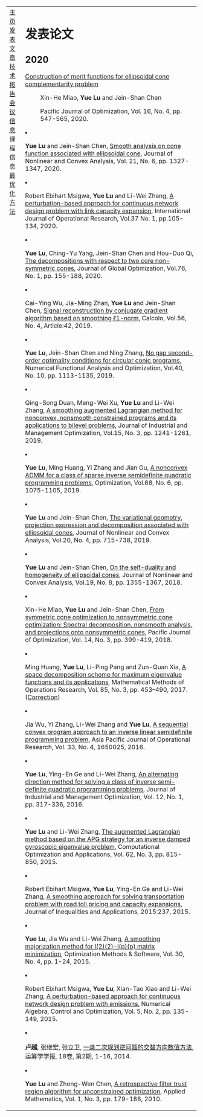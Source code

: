 <head>
<BASE href="Yue Lu" />  
<meta name="generator" content="jemdoc, see http://jemdoc.jaboc.net/" />
<meta http-equiv="Content-Type" content="text/html;charset=utf-8" />
<link rel="stylesheet" href="jemdoc.css" type="text/css" />
<link rel="stylesheet" href="boyd.css" type="text/css" />
</head>
<body>
<table summary="Table for page layout." id="tlayout">
<tr valign="top">
<td id="layout-menu">
<div class="menu-category">  </div>
<div class="menu-item"><a href="indextest.html" class="current">主    页</a></div>
<div class="menu-item"><a href="publications.html">发表文章</a></div>
<div class="menu-item"><a href="publications.html">技术报告</a></div>
<div class="menu-item"><a href="meeting.html">会议信息</a></div>
<div class="menu-category">课程信息</div>
<div class="menu-item"><a href="optimization.html">最优化方法</a></div>
</td>
<td id="layout-content">
<div id="toptitle">
<h1>发表论文</h1>
<h2>2020</h2>
<dl>
<dt><a href="http://math.ntnu.edu.tw/~jschen/Papers/Merit-ECCP-PJO.pdf">Construction of merit functions for ellipsoidal cone complementarity problem</a></dt>
<dd><p>Xin-He Miao, <strong>Yue Lu</strong> and Jein-Shan Chen</p></dd>
<dd><p>Pacific Journal of Optimization, Vol. 16, No. 4, pp. 547-565, 2020.</p></dd>
</dl>

  <li>
    <p><strong>Yue Lu</strong> and Jein-Shan Chen, <a href="http://math.ntnu.edu.tw/~jschen/Papers/LC2020-JNCA.pdf">Smooth analysis on cone function associated with ellipsoidal cone</a>, Journal of Nonlinear and Convex Analysis, Vol. 21, No. 6, pp. 1327-1347, 2020.</p>
  </li>
  <li>
    <p>Robert Ebihart Msigwa, <strong>Yue Lu</strong> and Li-Wei Zhang, <a href="https://www.inderscience.com/info/inarticle.php?artid=104226">A perturbation-based approach for continuous network design problem with link capacity expansion</a>, International Journal of Operational Research, Vol.37 No. 1, pp.105-134, 2020.</p>
  </li>
  <li>
    <p><strong>Yue Lu</strong>, Ching-Yu Yang, Jein-Shan Chen and Hou-Duo Qi, <a href="https://doi.org/10.1007/s10898-019-00845-3">The decompositions with respect to two core non-symmetric cones</a>, Journal of Global Optimization, Vol.76, No. 1, pp. 155-188, 2020.</p>
  </li>
  <li>
    <p>Cai-Ying Wu, Jia-Ming Zhan, <strong>Yue Lu</strong> and Jein-Shan Chen, <a href="https://doi.org/10.1007/s10092-019-0340-5">Signal reconstruction by conjugate gradient algorithm based on smoothing ℓ1-norm</a>, Calcolo, Vol.56, No. 4, Article:42, 2019.</p>
  </li>
  <li>
    <p><strong>Yue Lu</strong>, Jein-Shan Chen and Ning Zhang, <a href="https://www.tandfonline.com/doi/full/10.1080/01630563.2018.1552965">No gap second-order optimality conditions for circular conic programs</a>, Numerical Functional Analysis and Optimization, Vol.40, No. 10, pp. 1113-1135, 2019.</p>
  </li>
  <li>
    <p>Qing-Song Duan, Meng-Wei Xu, <strong>Yue Lu</strong> and Li-Wei Zhang, <a href="https://www.aimsciences.org/article/doi/10.3934/jimo.2018094">A smoothing augmented Lagrangian method for nonconvex, nonsmooth constrained programs and its applications to bilevel problems</a>, Journal of Industrial and Management Optimization, Vol.15, No. 3, pp. 1241-1261, 2019.</p>
  </li>
  <li>
    <p><strong>Yue Lu</strong>, Ming Huang, Yi Zhang and Jian Gu, <a href="https://www.tandfonline.com/doi/abs/10.1080/02331934.2019.1576663?journalCode=gopt20">A nonconvex ADMM for a class of sparse inverse semidefinite quadratic programming problems</a>, Optimization, Vol.68, No. 6, pp. 1075-1105, 2019.</p>
  </li>
  <li>
    <p><strong>Yue Lu</strong> and Jein-Shan Chen, <a href="http://www.ybook.co.jp">The variational geometry, projection expression and decomposition associated with ellipsoidal cones</a>, Journal of Nonlinear and Convex Analysis, Vol.20, No. 4, pp. 715-738, 2019.</p>
  </li>
  <li>
    <p><strong>Yue Lu</strong> and Jein-Shan Chen, <a href="http://www.ybook.co.jp/online2/jncav19-8.html">On the self-duality and homogeneity of ellipsoidal cones</a>, Journal of Nonlinear and Convex Analysis, Vol.19, No. 8, pp. 1355-1367, 2018.</p>
  </li>
  <li>
    <p>Xin-He Miao, <strong>Yue Lu</strong> and Jein-Shan Chen, <a href="http://www.ybook.co.jp">From symmetric cone optimization to nonsymmetric cone optimization: Spectral decomposition, nonsmooth analysis, and projections onto nonsymmetric cones</a>, Pacific Journal of Optimization, Vol. 14, No. 3, pp. 399-419, 2018.</p>
  </li>
  <li>
    <p>Ming Huang, <strong>Yue Lu</strong>, Li-Ping Pang and Zun-Quan Xia, <a href="https://link.springer.com/article/10.1007%2Fs00186-017-0579-z">A space decomposition scheme for maximum eigenvalue functions and its applications</a>, Mathematical Methods of Operations Research, Vol. 85, No. 3, pp. 453–490, 2017.  (<a href="https://link.springer.com/article/10.1007/s00186-017-0622-0">Correction</a>)</p>
  </li>
  <li>
    <p>Jia Wu, Yi Zhang, Li-Wei Zhang and <strong>Yue Lu</strong>, <a href="https://www.worldscientific.com/doi/abs/10.1142/S0217595916500251">A sequential convex program approach to an inverse linear semidefinite programming problem</a>, Asia Pacific Journal of Operational Research, Vol. 33, No. 4, 1650025, 2016.</p>
  </li>
  <li>
    <p><strong>Yue Lu</strong>, Ying-En Ge and Li-Wei Zhang, <a href="http://www.aimsciences.org/article/doi/10.3934/jimo.2016.12.317">An alternating direction method for solving a class of inverse semi-definite quadratic programming problems</a>, Journal of Industrial and Management Optimization, Vol. 12, No. 1, pp. 317-336, 2016.</p>
  </li>
  <li>
    <p><strong>Yue Lu</strong> and Li-Wei Zhang, <a href="https://link.springer.com/article/10.1007/s10589-015-9757-1">The augmented Lagrangian method based on the APG strategy for an inverse damped gyroscopic eigenvalue problem</a>, Computational Optimization and Applications, Vol. 62, No. 3, pp. 815-850, 2015.</p>
  </li>
  <li>
    <p>Robert Ebihart Msigwa, <strong>Yue Lu</strong>, Ying-En Ge and Li-Wei Zhang, <a href="https://link.springer.com/article/10.1186/s13660-015-0759-4">A smoothing approach for solving transportation problem with road toll pricing and capacity expansions</a>, Journal of Inequalities and Applications, 2015:237, 2015.</p>
  </li>
  <li>
    <p><strong>Yue Lu</strong>, Jia Wu and Li-Wei Zhang, <a href="https://www.tandfonline.com/doi/abs/10.1080/10556788.2014.967235">A smoothing majorization method for l(2)(2)-l(p)(p) matrix minimization</a>, Optimization Methods &amp; Software, Vol. 30, No. 4, pp. 1-24, 2015.</p>
  </li>
  <li>
    <p>Robert Ebihart Msigwa, <strong>Yue Lu</strong>, Xian-Tao Xiao and Li-Wei Zhang, <a href="http://www.aimsciences.org/article/doi/10.3934/naco.2015.5.135">A perturbation-based approach for continuous network design problem with emissions</a>, Numerical Algebra, Control and Optimization, Vol. 5, No. 2, pp. 135-149, 2015.</p>
  </li>
  <li>
    <p><strong>卢越</strong>, 张继宏, 张立卫, <a href="http://www.ort.shu.edu.cn/CN/Y2014/V18/I2/1">一类二次规划逆问题的交替方向数值方法</a>, 运筹学学报, 18卷, 第2期, 1-16, 2014.</p>
  </li>
  <li>
    <p><strong>Yue Lu</strong> and Zhong-Wen Chen, <a href="https://www.scirp.org/journal/PaperInformation.aspx?PaperID=2637">A retrospective filter trust region algorithm for unconstrained optimization</a>, Applied Mathematics, Vol. 1, No. 3, pp. 179-188, 2010.</p>
  </li>
</ol>
<div id="footer">
<div id="footer-text">
</div>
</div>
  
  
